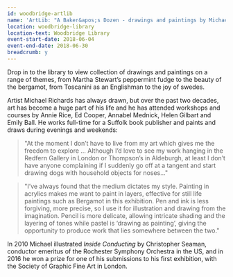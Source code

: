 ```yaml
---
id: woodbridge-artlib
name: 'ArtLib: "A Baker&apos;s Dozen - drawings and paintings by Michael Richards"'
location: woodbridge-library
location-text: Woodbridge Library
event-start-date: 2018-06-04
event-end-date: 2018-06-30
breadcrumb: y
---
```


Drop in to the library to view collection of drawings and paintings on a range of themes, from Martha Stewart’s peppermint fudge to the beauty of the bergamot, from Toscanini as an Englishman to the joy of swedes.

Artist Michael Richards has always drawn, but over the past two decades, art has become a huge part of his life and he has attended workshops and courses by Annie Rice, Ed Cooper, Annabel Mednick, Helen Gilbart and Emily Ball. He works full-time for a Suffolk book publisher and paints and draws during evenings and weekends:

> "At the moment I don’t have to live from my art which gives me the freedom to explore ... Although I’d love to see my work hanging in the Redfern Gallery in London or Thompson’s in Aldeburgh, at least I don’t have anyone complaining if I suddenly go off at a tangent and start drawing dogs with household objects for noses..."

> "I’ve always found that the medium dictates my style. Painting in acrylics makes me want to paint in layers, effective for still life paintings such as Bergamot in this exhibition. Pen and ink is less forgiving, more precise, so I use it for illustration and drawing from the imagination. Pencil is more delicate, allowing intricate shading and the layering of tones while pastel is ‘drawing as painting’, giving the opportunity to produce work that lies somewhere between the two."

In 2010 Michael illustrated <cite>Inside Conducting</cite> by Christopher Seaman, conductor emeritus of the Rochester Symphony Orchestra in the US, and in 2016 he won a prize for one of his submissions to his first exhibition, with the Society of Graphic Fine Art in London.
